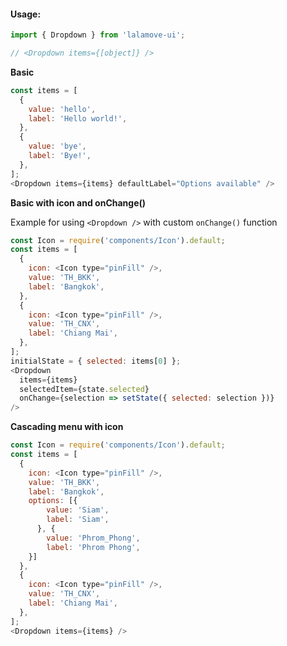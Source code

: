 #### Usage:

```js static
import { Dropdown } from 'lalamove-ui';

// <Dropdown items={[object]} />
```

**Basic**

```js
const items = [
  {
    value: 'hello',
    label: 'Hello world!',
  },
  {
    value: 'bye',
    label: 'Bye!',
  },
];
<Dropdown items={items} defaultLabel="Options available" />
```

**Basic with icon and onChange()**

Example for using `<Dropdown />` with custom `onChange()` function

```js
const Icon = require('components/Icon').default;
const items = [
  {
    icon: <Icon type="pinFill" />,
    value: 'TH_BKK',
    label: 'Bangkok',
  },
  {
    icon: <Icon type="pinFill" />,
    value: 'TH_CNX',
    label: 'Chiang Mai',
  },
];
initialState = { selected: items[0] };
<Dropdown
  items={items}
  selectedItem={state.selected}
  onChange={selection => setState({ selected: selection })}
/>
```

**Cascading menu with icon**

```js
const Icon = require('components/Icon').default;
const items = [
  {
    icon: <Icon type="pinFill" />,
    value: 'TH_BKK',
    label: 'Bangkok',
    options: [{
        value: 'Siam',
        label: 'Siam',
      }, {
        value: 'Phrom_Phong',
        label: 'Phrom Phong',
    }]
  },
  {
    icon: <Icon type="pinFill" />,
    value: 'TH_CNX',
    label: 'Chiang Mai',
  },
];
<Dropdown items={items} />
```
